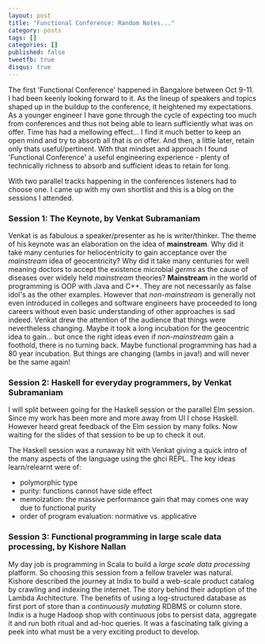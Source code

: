 ```yaml
---
layout: post
title: "Functional Conference: Random Notes..."
category: posts
tags: []
categories: []
published: false
tweetfb: true
disqus: true
---
```


The first 'Functional Conference' happened in Bangalore between Oct 9-11. I had been keenly looking forward to it. As the lineup of speakers and topics shaped up in the buildup to the conference, it heightened my expectations. As a younger engineer I have gone through the cycle of expecting too much from conferences and thus not being able to learn sufficiently what was on offer. Time has had a mellowing effect... I find it much better to keep an open mind and try to absorb all that is on offer. And then, a little later, retain only thats useful/pertinent. With that mindset and approach I found 'Functional Conference' a useful engineering experience - plenty of technically richness to absorb and sufficient ideas to retain for long.

With two parallel tracks happening in the conferences listeners had to choose one. I came up with my own shortlist and this is a blog on the sessions I attended. 

### Session 1: The Keynote, by Venkat Subramaniam

Venkat is as fabulous a speaker/presenter as he is writer/thinker. The theme of his keynote was an elaboration on the idea of **mainstream**. Why did it take many centuries for heliocentricity to gain acceptance over the *mainstream* idea of geocentricity? Why did it take many centuries for well meaning doctors to accept the existence microbial *germs* as the cause of diseases over widely held *mainstream* theories? **Mainstream** in the world of programming is OOP with Java and C++. They are not necessarily as false idol's as the other examples. However that *non-mainstream* is generally not even introduced in colleges and software engineers have proceeded to long careers without even basic understanding of other approaches is sad indeed. Venkat drew the attention of the audience that things were nevertheless changing. Maybe it took a long incubation for the geocentric idea to gain... but once the right ideas even if *non-mainstream* gain a foothold, there is no turning back. Maybe functional programming has had a 80 year incubation. But things are changing (lambs in java!) and will never be the same again!

### Session 2: Haskell for everyday programmers, by Venkat Subramaniam

I will split between going for the Haskell session or the parallel Elm session. Since my work has been more and more away from UI I chose Haskell. However heard great feedback of the Elm session by many folks. Now waiting for the slides of that session to be up to check it out.

The Haskell session was a runaway hit with Venkat giving a quick intro of the many aspects of the language using the ghci REPL. The key ideas learn/relearnt were of:  

* polymorphic type
* purity: functions cannot have side effect
* memoization: the massive performance gain that may comes one way due to functional purity
* order of program evaluation: normative vs. applicative

### Session 3: Functional programming in large scale data processing, by Kishore Nallan

My day job is programming in Scala to build a *large scale data processing* platform. So choosing this session from a fellow traveler was natural. Kishore described the journey at Indix to build a web-scale product catalog by crawling and indexing the internet. The story behind their adoption of the Lambda Architecture. The benefits of using a log-structured database as first port of store than a *continuously mutating* RDBMS or column store. Indix is a huge Hadoop shop with continuous jobs to persist data, aggregate it and run both ritual and ad-hoc queries. It was a fascinating talk giving a peek into what must be a very exciting product to develop.


 

 